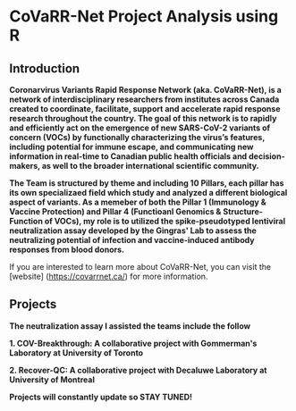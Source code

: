 # CoVaRR-Net Project Analysis using R

## Introduction

**Coronarvirus Variants Rapid Response Network (aka. CoVaRR-Net), is a network of interdisciplinary researchers from institutes across Canada created to coordinate, facilitate, support and accelerate rapid response research throughout the country. The goal of this network is to rapidly and efficiently act on the emergence of new SARS-CoV-2 variants of concern (VOCs) by functionally characterizing the virus’s features, including potential for immune escape, and communicating new information in real-time to Canadian public health officials and decision-makers, as well to the broader international scientific community.**

**The Team is structured by theme and including 10 Pillars, each pillar has its own specializaed field which study and analyzed a different biological aspect of variants. As a memeber of both the Pillar 1 (Immunology & Vaccine Protection) and Pillar 4 (Functioanl Genomics & Structure-Function of VOCs), my role is to utilized the spike-pseudotyped lentiviral neutralization assay developed by the Gingras' Lab to assess the neutralizing potential of infection and vaccine-induced antibody responses from blood donors.**

If you are interested to learn more about CoVaRR-Net, you can visit the [website] (https://covarrnet.ca/) for more information.

## Projects

**The neutralization assay I assisted the teams include the follow**

**1. COV-Breakthrough: A collaborative project with Gommerman's Laboratory at University of Toronto**

**2. Recover-QC: A collaborative project with Decaluwe Laboratory at University of Montreal**

**Projects will constantly update so STAY TUNED!**
